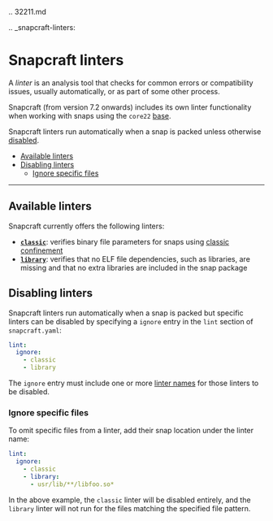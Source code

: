 .. 32211.md

.. _snapcraft-linters:

# Snapcraft linters

A _linter_ is an analysis tool that checks for common errors or compatibility issues, usually automatically, or as part of some other process.

Snapcraft (from version 7.2 onwards) includes its own  linter functionality when working with snaps using the `core22` [base](base-snaps.md).

Snapcraft linters run automatically when a snap is packed unless otherwise [disabled](#heading--disabled).

- [Available linters](#heading--linters)
- [Disabling linters](#heading--disable)
  -  [Ignore specific files](#heading--disable-files)
---

<h2 id='heading--linters'>Available linters</h2>

Snapcraft currently offers the following linters:

- **[`classic`](classic-linter.md)**: verifies binary file parameters for snaps using [classic confinement](snap-confinement.md)
- **[`library`](library-linter.md)**: verifies that no ELF file dependencies, such as libraries, are missing and that no extra libraries are included in the snap package

<h2 id='heading--disable'>Disabling linters</h2>

Snapcraft linters run automatically when a snap is packed but specific linters can be disabled by specifying a `ignore` entry in the `lint` section of `snapcraft.yaml`:

```yaml
lint:
  ignore:
    - classic
    - library
```

The `ignore` entry must include one or more [linter names](#heading--linters) for those linters to be disabled.

<h3 id='heading--disable-files'>Ignore specific files</h3>

To omit specific files from a linter, add their snap location under the linter name:

```yaml
lint:
  ignore:
    - classic
    - library:
      - usr/lib/**/libfoo.so*
```

In the above example, the `classic` linter will be disabled entirely, and the `library` linter will not run for the files matching the specified file pattern.